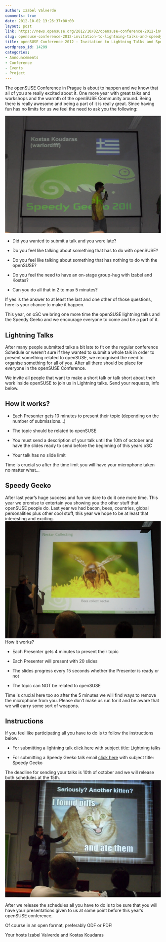 ```yaml
---
author: Izabel Valverde
comments: true
date: 2012-10-02 13:26:37+00:00
layout: post
link: https://news.opensuse.org/2012/10/02/opensuse-conference-2012-invitation-to-lightning-talks-and-speedy-geeko-2/
slug: opensuse-conference-2012-invitation-to-lightning-talks-and-speedy-geeko-2
title: openSUSE Conference 2012 – Invitation to Lightning Talks and Speedy Geeko
wordpress_id: 14209
categories:
- Announcements
- Conference
- Events
- Project
---
```


The openSUSE Conference in Prague is about to happen and we know that all of you are really excited about it. One more year with great talks and workshops and the warmth of the openSUSE Community around. Being there is really awesome and being a part of it is really great. Since having fun has no limits for us we feel the need to ask you the following:

[![Kostas Speedy Geeko](/wp-content/uploads/2012/10/Kostas2.jpg)](http://news.opensuse.org/2012/10/02/opensuse-conference-2012-invitation-to-lightning-talks-and-speedy-geeko-2/kostas-4/)



	
  * Did you wanted to submit a talk and you were late?

	
  * Do you feel like talking about something that has to do with openSUSE?

	
  * Do you feel like talking about something that has nothing to do with the openSUSE?

	
  * Do you feel the need to have an on-stage group-hug with Izabel and Kostas?

	
  * Can you do all that in 2 to max 5 minutes?


If yes is the answer to at least the last and one other of those questions, here is your chance to make it happen.<!-- more -->

This year, on oSC we bring one more time the openSUSE lightning talks and the Speedy Geeko and we encourage everyone to come and be a part of it.


## Lightning Talks


After many people submitted talks a bit late to fit on the regular conference Schedule or weren’t sure if they wanted to submit a whole talk in order to present something related to openSUSE, we recognised the need to organise something for all of you. After all there should be place for everyone in the openSUSE Conference.

We invite all people that want to make a short talk or talk short about their work inside openSUSE to join us in Lightning talks. Send your requests, info below.


## How it works?





	
  * Each Presenter gets 10 minutes to present their topic (depending on the number of submissions...)

	
  * The topic should be related to openSUSE

	
  * You must send a description of your talk until the 10th of october and have the slides ready to send before the beginning of this years oSC

	
  * Your talk has no slide limit


Time is crucial so after the time limit you will have your microphone taken no matter what...


## Speedy Geeko


After last year’s huge success and fun we dare to do it one more time. This year we promise to entertain you showing you the other stuff that openSUSE people do. Last year we had bacon, bees, countries, global personalities plus other cool stuff, this year we hope to be at least that interesting and exciting.
[![Klaas & bees](/wp-content/uploads/2012/10/Klaas1.jpg)](http://news.opensuse.org/2012/10/02/opensuse-conference-2012-invitation-to-lightning-talks-and-speedy-geeko-2/klaas-3/)
How it works?



	
  * Each Presenter gets 4 minutes to present their topic

	
  * Each Presenter will present with 20 slides

	
  * The slides progress every 15 seconds whether the Presenter is ready or not

	
  * The topic can NOT be related to openSUSE


Time is crucial here too so after the 5 minutes we will find ways to remove the microphone from you. Please don’t make us run for it and be aware that we will carry some sort of weapons.


## Instructions


If you feel like participating all you have to do is to follow the instructions below:



	
  * For submitting a lightning talk [click here](mailto:izabelvalverde@opensuse.org) with subject title: Lightning talks

	
  * For submitting a Speedy Geeko talk email [click here](mailto:warlordfff@opensuse.org) with subject title: Speedy Geeko


The deadline for sending your talks is 10th of october and we will release both schedules at the 15th.
[![Jan & Kittens](/wp-content/uploads/2012/10/Jan1.jpg)](http://news.opensuse.org/2012/10/02/opensuse-conference-2012-invitation-to-lightning-talks-and-speedy-geeko-2/jan-2/)

After we release the schedules all you have to do is to be sure that you will have your presentations given to us at some point before this year’s openSUSE conference.

Of course in an open format, preferably ODF or PDF!

Your hosts
Izabel Valverde and Kostas Koudaras
